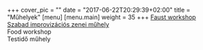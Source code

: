 +++
cover_pic = ""
date = "2017-06-22T20:29:39+02:00"
title = "Műhelyek"
[menu]
     [menu.main]
        weight = 35
+++
<a href="https://www.facebook.com/events/1426383390752512">Faust workshop</a><br>
<a href="https://www.facebook.com/events/638357566362731">Szabad improvizációs zenei műhely</a><br>
Food workshop<br>
Testidő műhely
